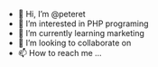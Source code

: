 - 👋 Hi, I’m @peteret
- 👀 I’m interested in PHP programing
- 🌱 I’m currently learning marketing
- 💞️ I’m looking to collaborate on 
- 📫 How to reach me ...

<!---
peteret/peteret is a ✨ special ✨ repository because its `README.md` (this file) appears on your GitHub profile.
You can click the Preview link to take a look at your changes.
--->
